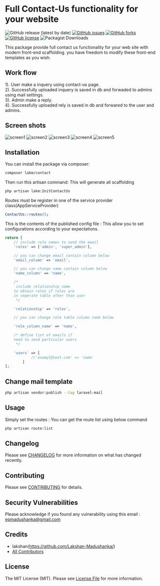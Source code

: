 # Full Contact-Us functionality for your website 

![GitHub release (latest by date)](https://img.shields.io/github/v/release/Lakshan-Madushanka/contact-us)
[![GitHub issues](https://img.shields.io/github/issues/Lakshan-Madushanka/contact-us)](https://github.com/Lakshan-Madushanka/contact-us/issues)
[![GitHub forks](https://img.shields.io/github/forks/Lakshan-Madushanka/contact-us)](https://github.com/Lakshan-Madushanka/contact-us/network)
[![GitHub license](https://img.shields.io/github/license/Lakshan-Madushanka/contact-us)](https://github.com/Lakshan-Madushanka/contact-us/blob/main/LICENSE.md)
![Packagist Downloads](https://img.shields.io/packagist/dt/lakm/contact)

This package provide full contact us functionality for your web site with modern front-end scaffolding. you have freedom to modify these front-end templates as you wish.

## Work flow
1). User make a inquery using contact-us page. </br>
2). Successfully uploaded inquery is saved in db and  forwaded to admins using mail settings. </br>
3). Admin make a reply. </br>
4). Successfully uploaded rely is saved in db and forwared to the user and admins.

## Screen shots
![screen1](https://user-images.githubusercontent.com/47297673/135661945-00c7508a-bea4-45c7-a35a-0cd4559ae9f6.PNG)
![screen2](https://user-images.githubusercontent.com/47297673/135661953-e2fe01a1-44a8-4024-8b7c-d828d8f10264.PNG)
![screen3](https://user-images.githubusercontent.com/47297673/135661956-75733ce2-bba2-4415-823c-a3c7c9c994e3.PNG)
![screen4](https://user-images.githubusercontent.com/47297673/135661962-254a07f6-78bb-499b-9527-f04b760e1591.PNG)
![screen5](https://user-images.githubusercontent.com/47297673/135661965-a18e2617-17b8-4be4-a71d-b67b1ea7a19c.PNG)



## Installation

You can install the package via composer:

```bash
composer lakm/contact
```

Then run this artisan command: This will generate all scaffolding 
```bash
php artisan lakm:InitContactUs
```
Routes must be register in one of the service provider class(AppServiceProvider)
```bash
ContactUs::routes();
```

This is the contents of the published config file : This allow you to set configurations according to your expectations. 

```php
return [
    // include role names to send the email
    'roles' => ['admin', 'super_admin'],

    // you can change email contain column below
    'email_column' => 'email',

    // you can change name contain column below
    'name_column' => 'name',

    /*
     include relationship name
    to obtain roles if roles are
    in seperate table other than user
     */

    'relationship' => 'roles',

    // you can change role table column name below

    'role_column_name' => 'name',

    /* define list of emails if
    need to send particular users
     */

    'users' => [
            //'exampl@text.com' => 'name'
        ]
];
```
## Change mail template 

```bash
php artisan vendor:publish --tag laravel-mail
```

## Usage

Simply set the routes : You can get the route list using below command
```bash
php artisan route:list
```

## Changelog

Please see [CHANGELOG](CHANGELOG.md) for more information on what has changed recently.

## Contributing

Please see [CONTRIBUTING](.github/CONTRIBUTING.md) for details.

## Security Vulnerabilities

Please acknowledge if you found any vulnerability using this email : epmadushanka@gmail.com

## Credits
- lakshan(https://github.com/Lakshan-Madushanka/)
- [All Contributors](../../contributors)

## License

The MIT License (MIT). Please see [License File](LICENSE.md) for more information.
